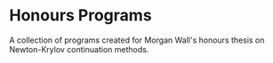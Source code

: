 Honours Programs
================

A collection of programs created for Morgan Wall's honours thesis on Newton-Krylov continuation methods.
